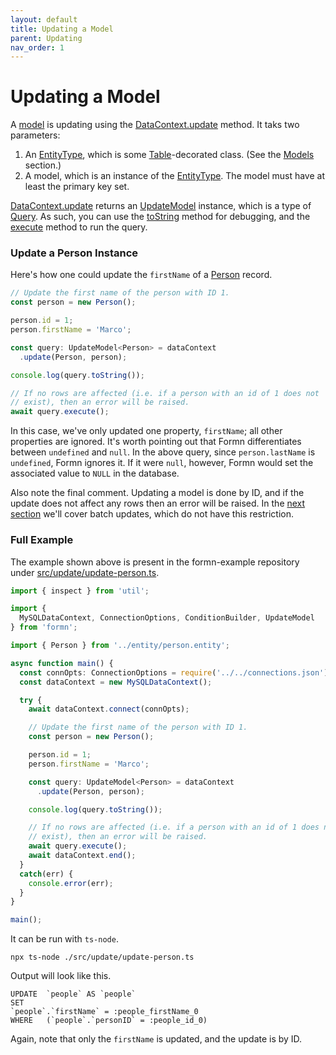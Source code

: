 ```yaml
---
layout: default
title: Updating a Model
parent: Updating
nav_order: 1
---
```


# Updating a Model

A [model](../models/) is updating using the
[DataContext.update](../../api-doc/latest/classes/datacontext.html#update)
method.  It taks two parameters:

1. An [EntityType](../../api-doc/latest/globals.html#entitytype), which is some
   [Table](../../api-doc/latest/globals.html#table)-decorated class.  (See the
   [Models](../models) section.)
2. A model, which is an instance of the
   [EntityType](../../api-doc/latest/globals.html#entitytype).  The model must
   have at least the primary key set.

[DataContext.update](../../api-doc/latest/classes/datacontext.html#update)
returns an [UpdateModel](../../api-doc/latest/classes/updatemodel.html)
instance, which is a type of [Query](../../api-doc/latest/classes/query.html).
As such, you can use the
[toString](../../api-doc/latest/classes/updatemodel.html#tostring) method for
debugging, and the
[execute](../../api-doc/latest/classes/updatemodel.html#execute) method to run
the query.

### Update a Person Instance

Here's how one could update the `firstName` of a
[Person](https://github.com/benbotto/formn-example/blob/1.10.0/src/entity/person.entity.ts)
record.

```typescript
// Update the first name of the person with ID 1.
const person = new Person();

person.id = 1;
person.firstName = 'Marco';

const query: UpdateModel<Person> = dataContext
  .update(Person, person);

console.log(query.toString());

// If no rows are affected (i.e. if a person with an id of 1 does not
// exist), then an error will be raised.
await query.execute();
```

In this case, we've only updated one property, `firstName`; all other
properties are ignored.  It's worth pointing out that Formn differentiates
between `undefined` and `null`.  In the above query, since `person.lastName` is
`undefined`, Formn ignores it.  If it were `null`, however, Formn would set the
associated value to `NULL` in the database.

Also note the final comment.  Updating a model is done by ID, and if the update
does not affect any rows then an error will be raised.  In the [next
section](./batch-updating.html) we'll cover batch updates, which do not have
this restriction.

### Full Example

The example shown above is present in the formn-example repository under
[src/update/update-person.ts](https://github.com/benbotto/formn-example/blob/1.10.0/src/update/update-person.ts).

```typescript
import { inspect } from 'util';

import {
  MySQLDataContext, ConnectionOptions, ConditionBuilder, UpdateModel
} from 'formn';

import { Person } from '../entity/person.entity';

async function main() {
  const connOpts: ConnectionOptions = require('../../connections.json');
  const dataContext = new MySQLDataContext();

  try {
    await dataContext.connect(connOpts);

    // Update the first name of the person with ID 1.
    const person = new Person();

    person.id = 1;
    person.firstName = 'Marco';

    const query: UpdateModel<Person> = dataContext
      .update(Person, person);

    console.log(query.toString());

    // If no rows are affected (i.e. if a person with an id of 1 does not
    // exist), then an error will be raised.
    await query.execute();
    await dataContext.end();
  }
  catch(err) {
    console.error(err);
  }
}

main();
```

It can be run with `ts-node`.

```
npx ts-node ./src/update/update-person.ts
```

Output will look like this.

```
UPDATE  `people` AS `people`
SET
`people`.`firstName` = :people_firstName_0
WHERE   (`people`.`personID` = :people_id_0)
```

Again, note that only the `firstName` is updated, and the update is by ID.

